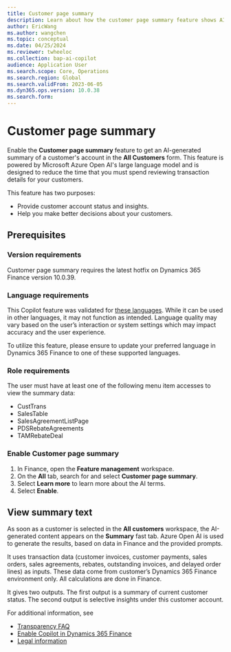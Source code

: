 ```yaml
---
title: Customer page summary
description: Learn about how the customer page summary feature shows AI-generated text in the customer page form.
author: EricWang
ms.author: wangchen
ms.topic: conceptual
ms.date: 04/25/2024
ms.reviewer: twheeloc
ms.collection: bap-ai-copilot
audience: Application User
ms.search.scope: Core, Operations
ms.search.region: Global
ms.search.validFrom: 2023-06-05
ms.dyn365.ops.version: 10.0.38
ms.search.form:    
---
```


# Customer page summary

Enable the **Customer page summary** feature to get an AI-generated summary of a customer's account in the **All Customers** form. This feature is powered by Microsoft Azure Open AI's large language model and is designed to reduce the time that you must spend reviewing transaction details for your customers.

This feature has two purposes:

- Provide customer account status and insights.
- Help you make better decisions about your customers.

## Prerequisites

### Version requirements

Customer page summary requires the latest hotfix on Dynamics 365 Finance version 10.0.39.

### Language requirements

This Copilot feature was validated for [these languages](https://go.microsoft.com/fwlink/?linkid=2270154). While it can be used in other languages, it may not function as intended. Language quality may vary based on the user’s interaction or system settings which may impact accuracy and the user experience. 

To utilize this feature, please ensure to update your preferred language in Dynamics 365 Finance to one of these supported languages.

### Role requirements

The user must have at least one of the following menu item accesses to view the summary data:

- CustTrans
- SalesTable
- SalesAgreementListPage
- PDSRebateAgreements
- TAMRebateDeal

### Enable Customer page summary

1. In Finance, open the **Feature management** workspace.
1. On the **All** tab, search for and select **Customer page summary**.
1. Select **Learn more** to learn more about the AI terms.
1. Select **Enable**.

## View summary text

As soon as a customer is selected in the **All customers** workspace, the AI-generated content appears on the **Summary** fast tab. Azure Open AI is used to generate the results, based on data in Finance and the provided prompts. 

It uses transaction data (customer invoices, customer payments, sales orders, sales agreements, rebates, outstanding invoices, and delayed order lines) as inputs. These data come from customer’s Dynamics 365 Finance environment only. All calculations are done in Finance. 

It gives two outputs. The first output is a summary of current customer status. The second output is selective insights under this customer account.

For additional information, see

- [Transparency FAQ](CustomerPageSummaryFAQ.md)
- [Enable Copilot in Dynamics 365 Finance](https://go.microsoft.com/fwlink/?linkid=2274122)
- [Legal information](https://go.microsoft.com/fwlink/?linkid=2173149)
